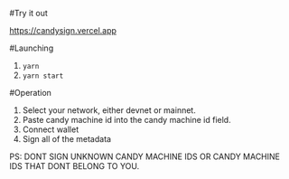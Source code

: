 #Try it out

https://candysign.vercel.app

#Launching

1. `yarn`
2. `yarn start`

#Operation

1. Select your network, either devnet or mainnet.
2. Paste candy machine id into the candy machine id field.
3. Connect wallet
4. Sign all of the metadata

PS: DONT SIGN UNKNOWN CANDY MACHINE IDS OR CANDY MACHINE IDS THAT DONT BELONG TO YOU.
